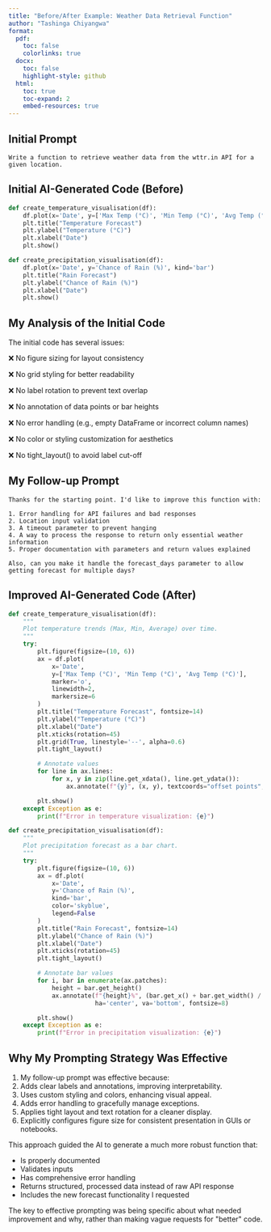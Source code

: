 ```yaml
---
title: "Before/After Example: Weather Data Retrieval Function"
author: "Tashinga Chiyangwa"
format: 
  pdf:
    toc: false
    colorlinks: true
  docx:
    toc: false
    highlight-style: github
  html:
    toc: true
    toc-expand: 2
    embed-resources: true
---
```



## Initial Prompt

```
Write a function to retrieve weather data from the wttr.in API for a given location.
```

## Initial AI-Generated Code (Before)

```python
def create_temperature_visualisation(df):
    df.plot(x='Date', y=['Max Temp (°C)', 'Min Temp (°C)', 'Avg Temp (°C)'])
    plt.title("Temperature Forecast")
    plt.ylabel("Temperature (°C)")
    plt.xlabel("Date")
    plt.show()

def create_precipitation_visualisation(df):
    df.plot(x='Date', y='Chance of Rain (%)', kind='bar')
    plt.title("Rain Forecast")
    plt.ylabel("Chance of Rain (%)")
    plt.xlabel("Date")
    plt.show()
```

## My Analysis of the Initial Code

The initial code has several issues:

❌ No figure sizing for layout consistency

❌ No grid styling for better readability

❌ No label rotation to prevent text overlap

❌ No annotation of data points or bar heights

❌ No error handling (e.g., empty DataFrame or incorrect column names)

❌ No color or styling customization for aesthetics

❌ No tight_layout() to avoid label cut-off

## My Follow-up Prompt

```
Thanks for the starting point. I'd like to improve this function with:

1. Error handling for API failures and bad responses
2. Location input validation
3. A timeout parameter to prevent hanging
4. A way to process the response to return only essential weather information
5. Proper documentation with parameters and return values explained

Also, can you make it handle the forecast_days parameter to allow getting forecast for multiple days?
```

## Improved AI-Generated Code (After)

```python
def create_temperature_visualisation(df):
    """
    Plot temperature trends (Max, Min, Average) over time.
    """
    try:
        plt.figure(figsize=(10, 6))
        ax = df.plot(
            x='Date',
            y=['Max Temp (°C)', 'Min Temp (°C)', 'Avg Temp (°C)'],
            marker='o',
            linewidth=2,
            markersize=6
        )
        plt.title("Temperature Forecast", fontsize=14)
        plt.ylabel("Temperature (°C)")
        plt.xlabel("Date")
        plt.xticks(rotation=45)
        plt.grid(True, linestyle='--', alpha=0.6)
        plt.tight_layout()

        # Annotate values
        for line in ax.lines:
            for x, y in zip(line.get_xdata(), line.get_ydata()):
                ax.annotate(f"{y}", (x, y), textcoords="offset points", xytext=(0, 5), ha='center', fontsize=8)

        plt.show()
    except Exception as e:
        print(f"Error in temperature visualization: {e}")

def create_precipitation_visualisation(df):
    """
    Plot precipitation forecast as a bar chart.
    """
    try:
        plt.figure(figsize=(10, 6))
        ax = df.plot(
            x='Date',
            y='Chance of Rain (%)',
            kind='bar',
            color='skyblue',
            legend=False
        )
        plt.title("Rain Forecast", fontsize=14)
        plt.ylabel("Chance of Rain (%)")
        plt.xlabel("Date")
        plt.xticks(rotation=45)
        plt.tight_layout()

        # Annotate bar values
        for i, bar in enumerate(ax.patches):
            height = bar.get_height()
            ax.annotate(f"{height}%", (bar.get_x() + bar.get_width() / 2, height),
                        ha='center', va='bottom', fontsize=8)

        plt.show()
    except Exception as e:
        print(f"Error in precipitation visualization: {e}")
```

## Why My Prompting Strategy Was Effective

1. My follow-up prompt was effective because:
2. Adds clear labels and annotations, improving interpretability.
3. Uses custom styling and colors, enhancing visual appeal.
4. Adds error handling to gracefully manage exceptions.
5. Applies tight layout and text rotation for a cleaner display.
6. Explicitly configures figure size for consistent presentation in GUIs or notebooks.


This approach guided the AI to generate a much more robust function that:

- Is properly documented
- Validates inputs
- Has comprehensive error handling
- Returns structured, processed data instead of raw API response
- Includes the new forecast functionality I requested

The key to effective prompting was being specific about what needed improvement and why, rather than making vague requests for "better" code.

